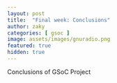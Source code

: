 ```yaml
---
layout: post
title:  "Final week: Conclusions"
author: zaky
categories: [ gsoc ]
image: assets/images/gnuradio.png
featured: true
hidden: true
---
```

Conclusions of GSoC Project

```
